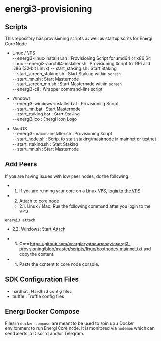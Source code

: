 # energi3-provisioning

## Scripts

This repository has provisioning scripts as well as startup scrits for Energi Core Node

- Linux / VPS <br>
-- energi3-linux-installer.sh : Provisioning Script for amd64 or x86_64 Linux
-- energi3-aarch64-installer.sh : Provisioning Script for RPi and i386 (32-bit Linux)
-- start_staking.sh           : Start Staking<br>
-- start_screen_staking.sh    : Start Staking within `screen`<br>
-- start_mn.sh                : Start Masternode<br>
-- start_screen_mn.sh         : Start Masternode  within `screen`<br>
-- energi3-cli                : Wrapper command-line script<br>
 
- Windows <br>
 -- energi3-windows-installer.bat : Provisioning Script<br>
 -- start_mn.bat                  : Start Masternode<br>
 -- start_staking.bat             : Start Staking<br>
 -- energi3.ico                   : Energi Icon Logo<br>

- MacOS <br>
-- energi3-macos-installer.sh     : Provisioning Script<br>
-- start_node.sh                  : Script to start staking/mastrnode in mainnet or testnet<br>
-- start_staking.sh               : Start Staking<br>
-- start_mn.sh                    : Start Masternode<br>

## Add Peers
If you are having issues with low peer nodes, do the following.

- 1. If you are running your core on a Linux VPS, [login to the VPS](https://wiki.energi.world/docs/guides/scripted-linux-installation#2---login-to-your-vps)
- 2. Attach to core node
  - 2.1. Linux / Mac: Run the following command after you login to the VPS

```
energi3 attach
```

  - 2.2. Windows: Start [Attach](https://wiki.energi.world/docs/guides/core-node-windows#2---start-core-node--attach)


- 3. Goto https://github.com/energicryptocurrency/energi3-provisioning/blob/master/scripts/linux/bootnodes-mainnet.txt and copy the content.

- 4. Paste the content to core node console.

## SDK Configuration Files

- hardhat                         : Hardhad config files
- truffle                         : Truffle config files

## Energi Docker Compose

Files in `docker-compose` are meant to be used to spin up a Docker environment to run Energi Core node. It is monitored via `nodemon` which can send alerts to Discord and/or Telegram.
